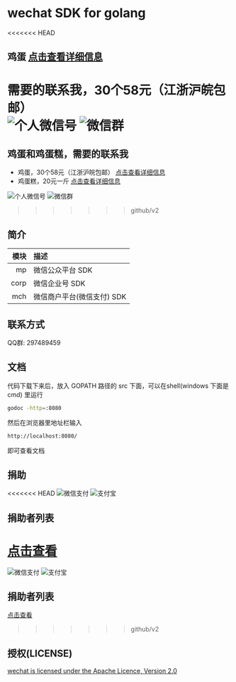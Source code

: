 # wechat SDK for golang

<<<<<<< HEAD
## 鸡蛋 [点击查看详细信息](https://github.com/chanxuehong/wechat/blob/v2/egg.md)
需要的联系我，30个58元（江浙沪皖包邮）  
![个人微信号](https://github.com/chanxuehong/wechat/blob/v2/weixin_qrcode.png)
![微信群](https://github.com/chanxuehong/wechat/blob/v2/mmqrcode1457581125129.png)
=======
## 鸡蛋和鸡蛋糕，需要的联系我
* 鸡蛋，30个58元（江浙沪皖包邮） [点击查看详细信息](http://7xrla0.com1.z0.glb.clouddn.com/egg.html)  
* 鸡蛋糕，20元一斤 [点击查看详细信息](http://7xrla0.com1.z0.glb.clouddn.com/egg2.html)  

![个人微信号](https://github.com/chanxuehong/wechat/blob/v2/weixin_qrcode.png)
![微信群](https://github.com/chanxuehong/wechat/blob/v2/mmqrcode1458271864973.png)
>>>>>>> github/v2

## 简介
| 模块  | 描述                     |
|-----:|:-------------------------|
| mp   | 微信公众平台 SDK           |
| corp | 微信企业号 SDK             |
| mch  | 微信商户平台(微信支付) SDK   |

## 联系方式
QQ群: 297489459

## 文档
代码下载下来后，放入 GOPATH 路径的 src 下面，可以在shell(windows 下面是 cmd) 里运行
```sh
godoc -http=:8080
```

然后在浏览器里地址栏输入
```sh
http://localhost:8080/
```
即可查看文档

## 捐助
<<<<<<< HEAD
![微信支付](https://github.com/chanxuehong/wechat/blob/v1/weixin_pay.png)
![支付宝](https://github.com/chanxuehong/wechat/blob/v1/alipay.png)

## 捐助者列表
[点击查看](https://github.com/chanxuehong/wechat/blob/v1/donors.md)
=======
![微信支付](https://github.com/chanxuehong/wechat/blob/v2/weixin_pay.png)
![支付宝](https://github.com/chanxuehong/wechat/blob/v2/alipay.png)

## 捐助者列表
[点击查看](https://github.com/chanxuehong/wechat/blob/v2/donors.md)
>>>>>>> github/v2

## 授权(LICENSE)
[wechat is licensed under the Apache Licence, Version 2.0](http://www.apache.org/licenses/LICENSE-2.0.html)
